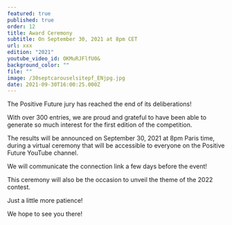 ```yaml
---
featured: true
published: true
order: 12
title: Award Ceremony
subtitle: On September 30, 2021 at 8pm CET
url: xxx
edition: "2021"
youtube_video_id: OKMuRJFlfU0&
background_color: ""
file: ""
image: /30septcarouselsitepf_ENjpg.jpg
date: 2021-09-30T16:00:25.000Z
---
```


The Positive Future jury has reached the end of its deliberations!

With over 300 entries, we are proud and grateful to have been able to generate so much interest for the first edition of the competition.

The results will be announced on September 30, 2021 at 8pm Paris time, during a virtual ceremony that will be accessible to everyone on the Positive Future YouTube channel.

We will communicate the connection link a few days before the event!

This ceremony will also be the occasion to unveil the theme of the 2022 contest.

Just a little more patience!

We hope to see you there!
